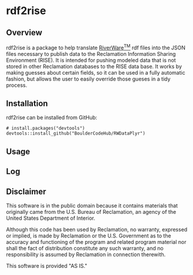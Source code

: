 rdf2rise
========================

## Overview

rdf2rise is a package to help translate [RiverWare<sup>TM</sup>](http://www.riverware.org) rdf files into the JSON files necessary to publish data to the Reclamation Information Sharing Environment (RISE). It is intended for pushing modeled data that is not stored in other Reclamation databases to the RISE data base. It works by making guesses about certain fields, so it can be used in a fully automatic fashion, but allows the user to easily override those gueses in a tidy process. 

## Installation

rdf2rise can be installed from GitHub:

```
# install.packages("devtools")
devtools::install_github("BoulderCodeHub/RWDataPlyr")
```

## Usage

## Log

## Disclaimer

This software is in the public domain because it contains materials that originally came from the U.S. Bureau of Reclamation, an agency of the United States Department of Interior.

Although this code has been used by Reclamation, no warranty, expressed or implied, is made by Reclamation or the U.S. Government as to the accuracy and functioning of the program and related program material nor shall the fact of distribution constitute any such warranty, and no responsibility is assumed by Reclamation in connection therewith.

This software is provided "AS IS."
